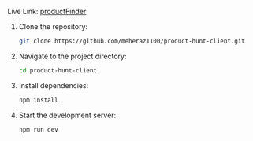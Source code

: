Live Link: [productFinder](https://productfinders.netlify.app)

1. Clone the repository:
   ```bash
   git clone https://github.com/meheraz1100/product-hunt-client.git
2. Navigate to the project directory:
   ```bash
   cd product-hunt-client
3. Install dependencies:
   ```bash
   npm install
4. Start the development server:
   ```bash
   npm run dev